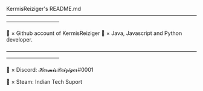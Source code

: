 KermisReiziger's README.md
——————————————————————————————————————————————

🎡 × Github account of KermisReiziger
📝 × Java, Javascript and Python developer.

——————————————————————————————————————————————

💬 × Discord: 𝓚𝒆𝓻𝓶𝓲𝓼ℛ𝒆𝓲𝔃𝓲𝓰𝒆𝓻#0001

🍹 × Steam: Indian Tech Suport
